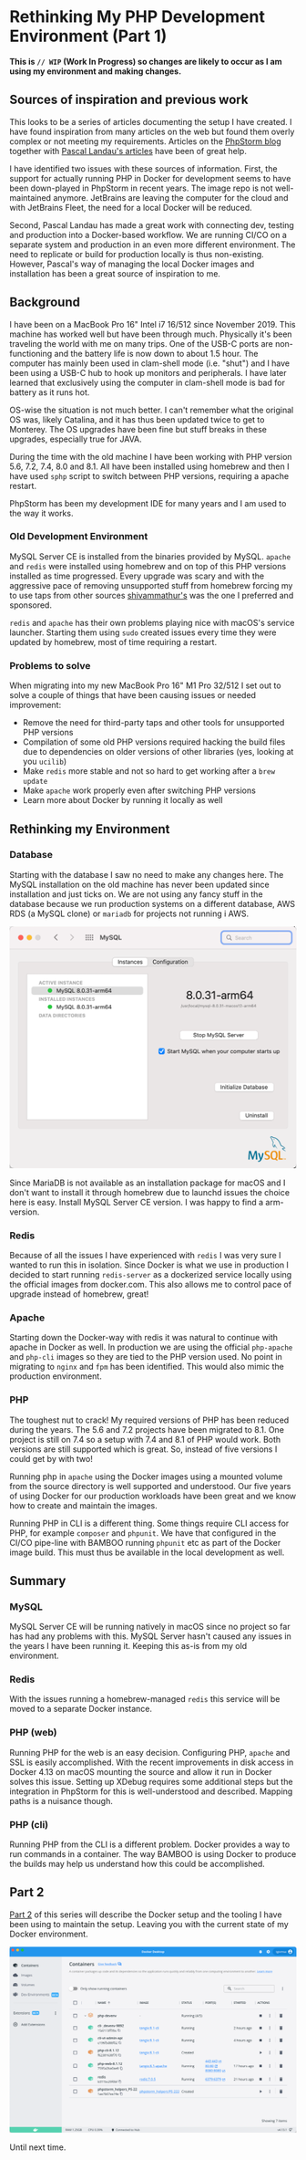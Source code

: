 # Rethinking My PHP Development Environment (Part 1)

**This is `// WIP` (Work In Progress) so changes are likely to occur as I am using my environment and making changes.**

## Sources of inspiration and previous work

This looks to be a series of articles documenting the setup I have created. I have found inspiration from many articles on the web but found them overly complex or not meeting my requirements. Articles on the [PhpStorm blog](https://www.jetbrains.com/help/phpstorm/docker.html) together with [Pascal Landau's articles](https://www.pascallandau.com/blog/phpstorm-docker-xdebug-3-php-8-1-in-2022/) have been of great help.

I have identified two issues with these sources of information. First, the support for actually running PHP in Docker for development seems to have been down-played in PhpStorm in recent years. The image repo is not well-maintained anymore. JetBrains are leaving the computer for the cloud and with JetBrains Fleet, the need for a local Docker will be reduced.

Second, Pascal Landau has made a great work with connecting dev, testing and production into a Docker-based workflow. We are running CI/CO on a separate system and production in an even more different environment. The need to replicate or build for production locally is thus non-existing. However, Pascal's way of managing the local Docker images and installation has been a great source of inspiration to me.

## Background

I have been on a MacBook Pro 16" Intel i7 16/512 since November 2019. This machine has worked well but have been through much. Physically it's been traveling the world with me on many trips. One of the USB-C ports are non-functioning and the battery life is now down to about 1.5 hour. The computer has mainly been used in clam-shell mode (i.e. "shut") and I have been using a USB-C hub to hook up monitors and peripherals. I have later learned that exclusively using the computer in clam-shell mode is bad for battery as it runs hot.

OS-wise the situation is not much better. I can't remember what the original OS was, likely Catalina, and it has thus been updated twice to get to Monterey. The OS upgrades have been fine but stuff breaks in these upgrades, especially true for JAVA. 

During the time with the old machine I have been working with PHP version 5.6, 7.2, 7.4, 8.0 and 8.1. All have been installed using homebrew and then I have used `sphp` script to switch between PHP versions, requiring a apache restart.

PhpStorm has been my development IDE for many years and I am used to the way it works.

### Old Development Environment

MySQL Server CE is installed from the binaries provided by MySQL. `apache` and `redis` were installed using homebrew and on top of this PHP versions installed as time progressed. Every upgrade was scary and with the aggressive pace of removing unsupported stuff from homebrew forcing my to use taps from other sources [shivammathur's](https://github.com/shivammathur/homebrew-php) was the one I preferred and sponsored.

`redis` and `apache` has their own problems playing nice with macOS's service launcher. Starting them using `sudo` created issues every time they were updated by homebrew, most of time requiring a restart.

### Problems to solve

When migrating into my new MacBook Pro 16" M1 Pro 32/512 I set out to solve a couple of things that have been causing issues or needed improvement:

* Remove the need for third-party taps and other tools for unsupported PHP versions
* Compilation of some old PHP versions required hacking the build files due to dependencies on older versions of other libraries (yes, looking at you `ucilib`)
* Make `redis` more stable and not so hard to get working after a `brew update`
* Make `apache` work properly even after switching PHP versions
* Learn more about Docker by running it locally as well

## Rethinking my Environment

### Database 

Starting with the database I saw no need to make any changes here. The MySQL installation on the old machine has never been updated since installation and just ticks on. We are not using any fancy stuff in the database because we run production systems on a different database, AWS RDS (a MySQL clone) or `mariadb` for projects not running i AWS. 

![MySQL Server CE running natively on arm](images/mysql.png)

Since MariaDB is not available as an installation package for macOS and I don't want to install it through homebrew due to launchd issues the choice here is easy. Install MySQL Server CE version. I was happy to find a arm-version.

### Redis

Because of all the issues I have experienced with `redis` I was very sure I wanted to run this in isolation. Since Docker is what we use in production I decided to start running `redis-server` as a dockerized service locally using the official images from docker.com. This also allows me to control pace of upgrade instead of homebrew, great!

### Apache

Starting down the Docker-way with redis it was natural to continue with apache in Docker as well. In production we are using the official `php-apache` and `php-cli` images so they are tied to the PHP version used. No point in migrating to `nginx` and `fpm` has been identified. This would also mimic the production environment.

### PHP

The toughest nut to crack! My required versions of PHP has been reduced during the years. The 5.6 and 7.2 projects have been migrated to 8.1. One project is still on 7.4 so a setup with 7.4 and 8.1 of PHP would work. Both versions are still supported which is great. So, instead of five versions I could get by with two!

Running php in `apache` using the Docker images using a mounted volume from the source directory is well supported and understood. Our five years of using Docker for our production workloads have been great and we know how to create and maintain the images.

Running PHP in CLI is a different thing. Some things require CLI access for PHP, for example `composer` and `phpunit`. We have that configured in the CI/CO pipe-line with BAMBOO running `phpunit` etc as part of the Docker image build. This must thus be available in the local development as well.

## Summary

### MySQL

MySQL Server CE will be running natively in macOS since no project so far has had any problems with this. MySQL Server hasn't caused any issues in the years I have been running it. Keeping this as-is from my old environment.

### Redis 

With the issues running a homebrew-managed `redis` this service will be moved to a separate Docker instance. 

### PHP (web)

Running PHP for the web is an easy decision. Configuring PHP, `apache` and SSL is easily accomplished. With the recent improvements in disk access in Docker 4.13 on macOS mounting the source and allow it run in Docker solves this issue. Setting up XDebug requires some additional steps but the integration in PhpStorm for this is well-understood and described. Mapping paths is a nuisance though. 

### PHP (cli)

Running PHP from the CLI is a different problem. Docker provides a way to run commands in a container. The way BAMBOO is using Docker to produce the builds may help us understand how this could be accomplished.

## Part 2

[Part 2](part-2-creating-docker-images.md) of this series will describe the Docker setup and the tooling I have been using to maintain the setup. Leaving you with the current state of my Docker environment.

![Docker devenv](images/docker-containers.png)

Until next time.